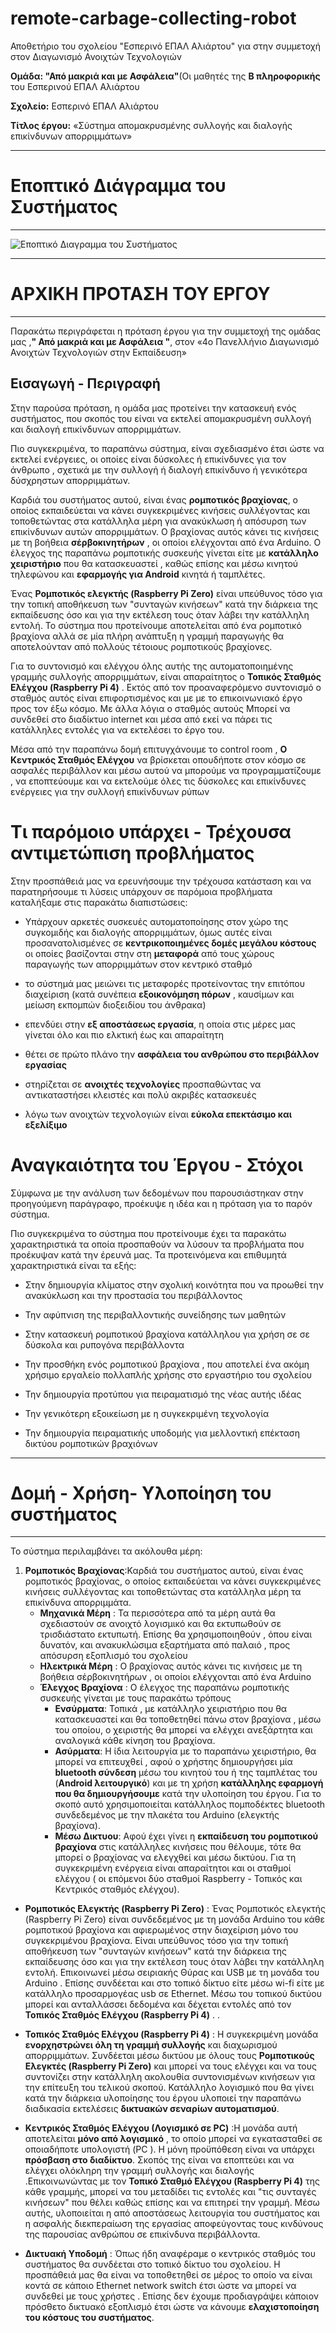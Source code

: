 # remote-carbage-collecting-robot
Αποθετήριο του σχολείου "Εσπερινό ΕΠΑΛ Αλιάρτου" για στην συμμετοχή στον Διαγωνισμό Ανοιχτών Τεχνολογιών

**Ομάδα:  "Από μακριά και με Ασφάλεια"**(Οι μαθητές της **Β πληροφορικής** του Εσπερινού ΕΠΑΛ Αλιάρτου 

**Σχολείο:** Εσπερινό ΕΠΑΛ Αλιάρτου

**Τίτλος έργου:** «Σύστημα απομακρυσμένης συλλογής και διαλογής επικίνδυνων απορριμμάτων»

______

# Εποπτικό Διάγραμμα του Συστήματος

___

![Εποπτικό Διαγραμμα του Συστήματος](images/ELLAK-2-remote-carbage-colecting-robot-BLOCK-diagram-1.jpg)

______

# ΑΡΧΙΚΗ ΠΡΟΤΑΣΗ ΤΟΥ ΕΡΓΟΥ

___

Παρακάτω περιγράφεται η πρόταση έργου για την συμμετοχή της ομάδας μας ,**" Από μακριά και με Ασφάλεια "**, στον «4ο Πανελλήνιο Διαγωνισμό Ανοιχτών Τεχνολογιών στην Εκπαίδευση»

## Εισαγωγή - Περιγραφή

Στην παρούσα πρόταση, η ομάδα μας προτείνει την κατασκευή ενός συστήματος, που σκοπός του είναι να εκτελεί απομακρυσμένη συλλογή και διαλογή επικίνδυνων απορριμμάτων.

Πιο συγκεκριμένα, το παραπάνω σύστημα,  είναι σχεδιασμένο έτσι ώστε  να εκτελεί ενέργειες,  οι οποίες είναι δύσκολες ή επικίνδυνες για τον άνθρωπο ,  σχετικά με την συλλογή  ή  διαλογή   επικίνδυνο ή γενικότερα δύσχρηστων  απορριμμάτων.

Καρδιά του συστήματος αυτού,   είναι ένας **ρομποτικός βραχίονας**,  ο οποίος εκπαιδεύεται να κάνει συγκεκριμένες κινήσεις συλλέγοντας και τοποθετώντας στα κατάλληλα μέρη για ανακύκλωση ή  απόσυρση   των επικίνδυνων αυτών απορριμμάτων.  Ο βραχίονας αυτός κάνει τις κινήσεις  με τη βοήθεια  **σέρβοκινητήρων** ,  οι οποίοι ελέγχονται από ένα Arduino. Ο έλεγχος της παραπάνω ρομποτικής συσκευής γίνεται είτε με **κατάλληλο χειριστήριο** που θα κατασκευαστεί , καθώς επίσης και μέσω κινητού τηλεφώνου και **εφαρμογής για Android**  κινητά ή ταμπλέτες.  

Ένας **Ρομποτικός ελεγκτής (Raspberry Pi Zero)**  είναι υπεύθυνος τόσο για την τοπική αποθήκευση των "συνταγών κινήσεων" κατά την διάρκεια της εκπαίδευσης  όσο και για την εκτέλεση τους όταν λάβει την κατάλληλη εντολή. Το σύστημα που προτείνουμε αποτελείται από ένα ρομποτικό βραχίονα αλλά σε μία πλήρη ανάπτυξη η γραμμή παραγωγής θα αποτελούνταν από πολλούς τέτοιους ρομποτικούς βραχίονες. 

Για το συντονισμό και ελέγχου όλης αυτής της αυτοματοποιημένης γραμμής συλλογής απορριμμάτων, είναι απαραίτητος ο  **Τοπικός Σταθμός Ελέγχου (Raspberry Pi 4)** .  Εκτός από τον προαναφερόμενο συντονισμό ο σταθμός αυτός είναι επιφορτισμένος και με  με το επικοινωνιακό έργο προς τον έξω κόσμο. Με άλλα λόγια ο σταθμός αυτούς Μπορεί να συνδεθεί στο διαδίκτυο internet και μέσα από εκεί να πάρει τις κατάλληλες εντολές για να εκτελέσει το έργο του.

Μέσα από την παραπάνω  δομή επιτυγχάνουμε το control room , **Ο Κεντρικός Σταθμός Ελέγχου**  να βρίσκεται οπουδήποτε στον κόσμο  σε ασφαλές περιβάλλον και μέσω αυτού  να μπορούμε να προγραμματίζουμε , να εποπτεύουμε  και να εκτελούμε όλες τις δύσκολες και επικίνδυνες ενέργειες  για την συλλογή επικίνδυνων ρύπων


# Τι παρόμοιο υπάρχει - Τρέχουσα αντιμετώπιση προβλήματος

Στην προσπάθειά μας να ερευνήσουμε την τρέχουσα κατάσταση και να παρατηρήσουμε τι λύσεις υπάρχουν σε παρόμοια προβλήματα καταλήξαμε στις παρακάτω διαπιστώσεις:

-  Υπάρχουν αρκετές συσκευές αυτοματοποίησης στον χώρο της συγκομιδής και διαλογής  απορριμμάτων,  όμως αυτές είναι προσανατολισμένες σε  **κεντρικοποιημένες  δομές μεγάλου κόστους** οι οποίες βασίζονται στην στη  **μεταφορά** από τους χώρους παραγωγής των απορριμμάτων στον κεντρικό σταθμό

-   το σύστημά μας μειώνει τις μεταφορές προτείνοντας την επιτόπου διαχείριση (κατά συνέπεια  **εξοικονόμηση πόρων** , καυσίμων και μείωση εκπομπών διοξειδίου του άνθρακα)

-    επενδύει στην  **εξ αποστάσεως εργασία**,  η οποία στις μέρες μας  γίνεται όλο και πιο ελκτική έως και απαραίτητη

-    θέτει σε πρώτο πλάνο την  **ασφάλεια του ανθρώπου  στο περιβάλλον εργασίας**

-    στηρίζεται σε  **ανοιχτές τεχνολογίες**  προσπαθώντας να αντικαταστήσει κλειστές και πολύ ακριβές κατασκευές

-    λόγω των ανοιχτών τεχνολογιών είναι  **εύκολα επεκτάσιμο και εξελίξιμο**

# Αναγκαιότητα του Έργου - Στόχοι

Σύμφωνα με την ανάλυση των δεδομένων που παρουσιάστηκαν στην προηγούμενη παράγραφο, προέκυψε η ιδέα και η πρόταση για το παρόν σύστημα.

Πιο συγκεκριμένα το σύστημα που προτείνουμε έχει τα παρακάτω χαρακτηριστικά τα οποία προσπαθούν να λύσουν τα προβλήματα που προέκυψαν κατά την έρευνά μας. Τα προτεινόμενα και επιθυμητά χαρακτηριστικά είναι τα εξής:

 - Στην δημιουργία  κλίματος  στην σχολική κοινότητα που να προωθεί την ανακύκλωση και την προστασία του περιβάλλοντος
- Την αφύπνιση  της περιβαλλοντικής συνείδησης των μαθητών

- Στην κατασκευή ρομποτικού βραχίονα κατάλληλου για χρήση σε σε δύσκολα και ρυπογόνα περιβάλλοντα

- Την προσθήκη ενός ρομποτικού βραχίονα ,  που αποτελεί ένα ακόμη χρήσιμο εργαλείο πολλαπλής χρήσης  στο εργαστήριο του σχολείου

- Την δημιουργία προτύπου για πειραματισμό της νέας αυτής ιδέας

- Την γενικότερη εξοικείωση με η συγκεκριμένη τεχνολογία

- Την δημιουργία πειραματικής υποδομής για μελλοντική επέκταση δικτύου ρομποτικών βραχιόνων  

---

# Δομή - Χρήση- Υλοποίηση του συστήματος

---

Το σύστημα περιλαμβάνει τα ακόλουθα μέρη:

1. **Ρομποτικός Βραχίονας**:Καρδιά του συστήματος αυτού, είναι ένας ρομποτικός βραχίονας, ο οποίος εκπαιδεύεται να κάνει συγκεκριμένες κινήσεις συλλέγοντας και τοποθετώντας στα κατάλληλα μέρη  τα επικίνδυνα  απορριμμάτα. 
	- **Μηχανικά Μέρη** : Τα περισσότερα από τα μέρη αυτά θα σχεδιαστούν σε ανοιχτό λογισμικό και θα εκτυπωθούν σε τρισδιάστατο εκτυπωτή.  Επίσης θα χρησιμοποιηθούν ,  όπου είναι δυνατόν, και ανακυκλώσιμα εξαρτήματα από παλαιό , προς απόσυρση εξοπλισμό του σχολείου
	- **Ηλεκτρικά Μέρη** : Ο βραχίονας αυτός κάνει τις κινήσεις με τη βοήθεια σέρβοκινητήρων , οι οποίοι ελέγχονται από ένα Arduino
	- **Έλεγχος Βραχίονα** : Ο έλεγχος της παραπάνω ρομποτικής συσκευής γίνεται με τους παρακάτω τρόπους
		-  **Ενσύρματα**: Τοπικά , με κατάλληλο χειριστήριο που θα κατασκευαστεί  και θα τοποθετηθεί πάνω στον βραχίονα , μέσω του οποίου, ο χειριστής θα μπορεί να ελέγχει ανεξάρτητα  και αναλογικά  κάθε κίνηση του βραχίονα. 
		-  **Ασύρματα**: Η ίδια λειτουργία με το παραπάνω χειριστήριο,  θα μπορεί να επιτευχθεί , αφού ο χρήστης δημιουργήσει μία **bluetooth σύνδεση** μέσω του κινητού του ή της ταμπλέτας του (**Android λειτουργικό**) και με τη χρήση **κατάλληλης εφαρμογή που θα δημιουργήσουμε**  κατά την υλοποίηση του έργου.  Για το σκοπό αυτό χρησιμοποιείται κατάλληλος πομποδέκτες bluetooth συνδεδεμένος με την πλακέτα του Arduino (ελεγκτής βραχίονα).
		-  **Μέσω Δικτυου**: Αφού έχει γίνει η **εκπαίδευση του ρομποτικού βραχίονα** στις κατάλληλες κινήσεις που θέλουμε,  τότε θα μπορεί ο βραχίονας να ελεγχθεί και μέσω δικτύου. Για τη συγκεκριμένη ενέργεια είναι απαραίτητοι  και οι σταθμοί ελέγχου ( οι επόμενοι δύο σταθμοί Raspberry - Τοπικός και Κεντρικός σταθμός ελέγχου).
- **Ρομποτικός Ελεγκτής (Raspberry Pi Zero)** : Ένας Ρομποτικός ελεγκτής (Raspberry Pi Zero) είναι συνδεδεμένος με τη μονάδα Arduino του κάθε ρομποτικού βραχίονα  και αφιερωμένος στην διαχείριση μόνο του συγκεκριμένου βραχίονα. Είναι υπεύθυνος τόσο για την τοπική αποθήκευση των "συνταγών κινήσεων" κατά την διάρκεια της εκπαίδευσης όσο και για την εκτέλεση τους όταν λάβει την κατάλληλη εντολή.  Επικοινωνεί μέσω σειριακής Θύρας και USB   με τη μονάδα του Arduino . Επίσης συνδέεται και στο τοπικό δίκτυο  είτε μέσω wi-fi  είτε με κατάλληλο προσαρμογέας usb σε Ethernet.  Μέσω του τοπικού δικτύου μπορεί και ανταλλάσσει δεδομένα και δέχεται εντολές από τον **Τοπικός Σταθμός Ελέγχου (Raspberry Pi 4)** . . 
- **Τοπικός Σταθμός Ελέγχου (Raspberry Pi 4)** : Η συγκεκριμένη μονάδα **ενορχηστρώνει όλη τη γραμμή συλλογής** και διαχωρισμού απορριμμάτων. Συνδέεται μέσω δικτύου με όλους τους **Ρομποτικούς Ελεγκτές (Raspberry Pi Zero)**   και μπορεί να τους ελέγχει και να τους συντονίζει  στην κατάλληλη ακολουθία  συντονισμένων κινήσεων για την επίτευξη του τελικού σκοπού. Κατάλληλο λογισμικό  που θα γίνει κατά την διάρκεια υλοποίησης του έργου  υλοποιεί την παραπάνω διαδικασία  εκτελέσεις  **δικτυακών σεναρίων  αυτοματισμού**.

- **Κεντρικός Σταθμός Ελέγχου (Λογισμικό σε PC)** :Η μονάδα αυτή αποτελείται **μόνο από λογισμικό** , το οποίο μπορεί να εγκατασταθεί σε οποιαδήποτε  υπολογιστή  (PC ).  Η μόνη προϋπόθεση  είναι να υπάρχει **πρόσβαση στο διαδίκτυο**.  Σκοπός της είναι να εποπτεύει  και να ελέγχει ολόκληρη την γραμμή συλλογής και διαλογής .Επικοινωνώντας με τον **Τοπικό Σταθμό Ελέγχου (Raspberry Pi 4)**  της κάθε γραμμής,  μπορεί να του μεταδίδει τις εντολές και "τις συνταγές  κινήσεων"  που θέλει καθώς επίσης και να επιτηρεί την γραμμή. Μέσω αυτής,  υλοποιείται η από αποστάσεως  λειτουργία του συστήματος και η ασφαλής  διεκπεραίωση της εργασίας  αποφεύγοντας τους κινδύνους της παρουσίας ανθρώπου σε επικίνδυνα περιβάλλοντα.
- **Δικτυακή Υποδομή** : Όπως ήδη αναφέραμε ο κεντρικός σταθμός του συστήματος θα συνδέεται στο τοπικό δίκτυο του σχολείου. Η προσπάθειά μας θα είναι να τοποθετηθεί σε μέρος το οποίο να είναι κοντά σε κάποιο Ethernet network switch έτσι ώστε να μπορεί να συνδεθεί με τους χρήστες . Επίσης δεν έχουμε προδιαγράψει κάποιον πρόσθετο δικτυακό εξοπλισμό έτσι ώστε να κάνουμε **ελαχιστοποίηση του κόστους του συστήματος**.
